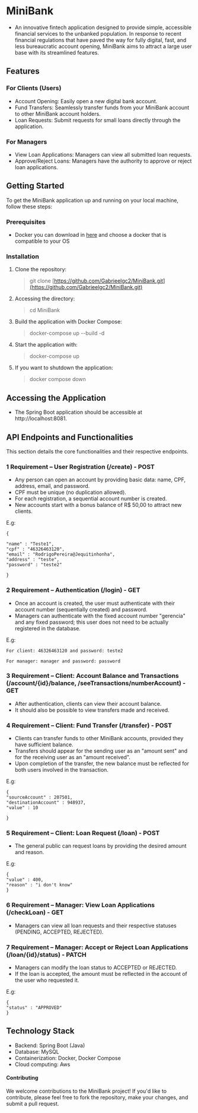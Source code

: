 # MiniBank
- An innovative fintech application designed to provide simple, accessible financial services to the unbanked population. In response to recent financial regulations that have paved the way for fully digital, fast, and less bureaucratic account opening, MiniBank aims to attract a large user base with its streamlined features.

## Features
### For Clients (Users)
- Account Opening: Easily open a new digital bank account.
- Fund Transfers: Seamlessly transfer funds from your MiniBank account to other MiniBank account holders.
- Loan Requests: Submit requests for small loans directly through the application.

### For Managers
- View Loan Applications: Managers can view all submitted loan requests.
- Approve/Reject Loans: Managers have the authority to approve or reject loan applications.


## Getting Started
To get the MiniBank application up and running on your local machine, follow these steps:

### Prerequisites
- Docker you can download in [here](https://www.docker.com/products/docker-desktop/) and choose a docker that is compatible to your OS

### Installation
1. Clone the repository:
   > git clone [https://github.com/Gabrieelgc2/MiniBank.git](https://github.com/Gabrieelgc2/MiniBank.git)

2. Accessing the directory:
   > cd MiniBank  

3. Build the application with Docker Compose:
   > docker-compose up --build -d

4. Start the application with:
   > docker-compose up 

5. If you want to shutdown the application:
   > docker compose down
## Accessing the Application
- The Spring Boot application should be accessible at http://localhost:8081.
## API Endpoints and Functionalities
This section details the core functionalities and their respective endpoints.

### 1 Requirement – User Registration (/create) - POST
- Any person can open an account by providing basic data: name, CPF, address, email, and password.
- CPF must be unique (no duplication allowed).
- For each registration, a sequential account number is created.
- New accounts start with a bonus balance of R$ 50,00 to attract new clients.

E.g:

    {

    "name" : "Teste1",
    "cpf" : "46326463120",
    "email" : "RodrigoPereira@Jequitinhonha",
    "address" : "teste",
    "password" : "teste2"

    }
### 2 Requirement – Authentication (/login) - GET
- Once an account is created, the user must authenticate with their account number (sequentially created) and password.
- Managers can authenticate with the fixed account number "gerencia" and any fixed password; this user does not need to be actually registered in the database.

E.g:
   
    For client: 46326463120 and password: teste2
      
    For manager: manager and password: password
### 3 Requirement – Client: Account Balance and Transactions (/account/{id}/balance, /seeTransactions/numberAccount) - GET
- After authentication, clients can view their account balance.
- It should also be possible to view transfers made and received.
### 4 Requirement – Client: Fund Transfer (/transfer) - POST
- Clients can transfer funds to other MiniBank accounts, provided they have sufficient balance.
- Transfers should appear for the sending user as an "amount sent" and for the receiving user as an "amount received".
- Upon completion of the transfer, the new balance must be reflected for both users involved in the transaction.

E.g:
  
    {  
    "sourceAccount" : 207501,
    "destinationAccount" : 948937,
    "value" : 10

    }
### 5 Requirement – Client: Loan Request (/loan) - POST
- The general public can request loans by providing the desired amount and reason.

E.g:

    {
    "value" : 400,
    "reason" : "i don't know"
    }
### 6 Requirement – Manager: View Loan Applications (/checkLoan) - GET
- Managers can view all loan requests and their respective statuses (PENDING, ACCEPTED, REJECTED).
### 7 Requirement – Manager: Accept or Reject Loan Applications (/loan/{id}/status) - PATCH
- Managers can modify the loan status to ACCEPTED or REJECTED.
- If the loan is accepted, the amount must be reflected in the account of the user who requested it.

E.g:

    {         
    "status" : "APPROVED"
    }


## Technology Stack
- Backend: Spring Boot (Java)
- Database: MySQL
- Containerization: Docker, Docker Compose
- Cloud computing: Aws
#### Contributing
We welcome contributions to the MiniBank project! If you'd like to contribute, please feel free to fork the repository, make your changes, and submit a pull request.